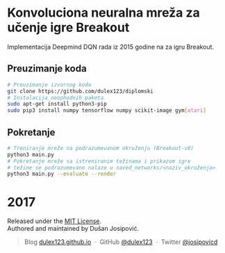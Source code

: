 # Konvoluciona neuralna mreža za učenje igre Breakout

Implementacija Deepmind DQN rada iz 2015 godine na za igru Breakout. 

## Preuzimanje koda

```sh
# Preuzimanje izvornog koda
git clone https://github.com/dulex123/diplomski
# Instalacija neophodnih paketa
sudo apt-get install python3-pip
sudo pip3 install numpy tensorflow numpy scikit-image gym[atari]
```

## Pokretanje

```sh
# Treniranje mreže na podrazumevanom okruženju (Breakout-v0)
python3 main.py
# Pokretanje mreže sa istreniranim težinama i prikazom igre
# težine se podrazumevano nalaze u saved_networks/<naziv_okruženja>
python3 main.py --evaluate --render
```

# 2017

Released under the [MIT License].<br>
Authored and maintained by Dušan Josipović.

> Blog [dulex123.github.io](http://dulex123.github.io) &nbsp;&middot;&nbsp;
> GitHub [@dulex123](https://github.com/dulex123) &nbsp;&middot;&nbsp;
> Twitter [@josipovicd](https://twitter.com/josipovicd)

[MIT License]: http://mit-license.org/